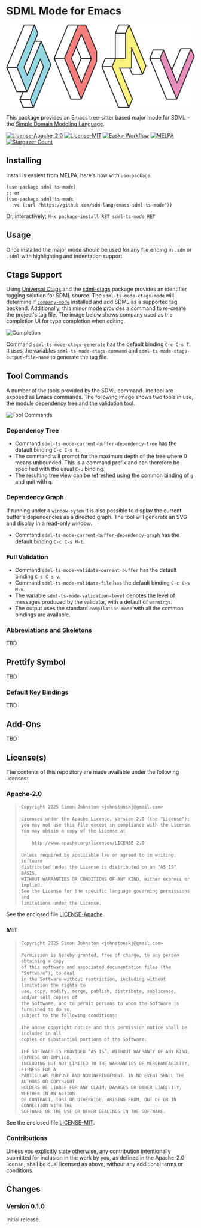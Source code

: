 # SDML Mode for Emacs

![SDML Logo Text](https://raw.githubusercontent.com/sdm-lang/.github/main/profile/horizontal-text.svg)

This package provides an Emacs tree-sitter based major mode for SDML - the
[Simple Domain Modeling Language](https://github.com/sdm-lang/tree-sitter-sdml).

[![License-Apache_2.0](https://img.shields.io/badge/License-Apache_2.0-blue.svg)](https://opensource.org/licenses/Apache-2.0)
[![License-MIT](https://img.shields.io/badge/License-MIT-blue.svg)](https://opensource.org/licenses/MIT)
[![Eask> Workflow](<https://github.com/sdm-lang/emacs-sdml-ts-mode/actions/workflows/emacs-eask.yml/badge.svg>)](<https://github.com/sdm-lang/emacs-sdml-ts-mode/actions/workflows/emacs-eask.yml>)
[![MELPA](https://melpa.org/packages/sdml-ts-mode-badge.svg)](https://melpa.org/#/sdml-ts-mode)
[![Stargazer Count](https://img.shields.io/github/stars/sdm-lang/emacs-sdml-ts-mode.svg)](https://github.com/sdm-lang/emacs-sdml-ts-mode/stargazers)

## Installing

Install is easiest from MELPA, here's how with `use-package`.

```elisp
(use-package sdml-ts-mode)
;; or
(use-package sdml-ts-mode
  :vc (:url "https://github.com/sdm-lang/emacs-sdml-ts-mode"))
```

Or, interactively; `M-x package-install RET sdml-ts-mode RET`

## Usage

Once installed the major mode should be used for any file ending in `.sdm` or
`.sdml` with highlighting and indentation support.

## Ctags Support

Using [Universal Ctags](https://ctags.io) and the [sdml-ctags](https://github.com/sdm-lang/sdml-ctags) package provides an identifier tagging
solution for SDML source. The `sdml-ts-mode-ctags-mode` will determine if
[`company-mode`](https://company-mode.github.io/) installed and add SDML as a supported tag backend. Additionally,
this minor mode provides a command to re-create the project's tag file. The
image below shows company used as the completion UI for type completion when
editing.

![Completion](./images/emacs-completion.png)

Command `sdml-ts-mode-ctags-generate` has the default binding `C-c C-s T`. It uses
the variables `sdml-ts-mode-ctags-command` and `sdml-ts-mode-ctags-output-file-name`
to generate the tag file.

## Tool Commands

A number of the tools provided by the SDML command-line tool are exposed as
Emacs commands. The following image shows two tools in use, the module
dependency tree and the validation tool.

![Tool Commands](./images/emacs-tools.png)

### Dependency Tree

* Command `sdml-ts-mode-current-buffer-dependency-tree` has the default binding
  `C-c C-s t`.
* The command will prompt for the maximum depth of the tree where 0 means
  unbounded. This is a command prefix and can therefore be specified with the
  usual `C-u` binding.
* The resulting tree view can be refreshed using the common binding of `g` and
  quit with `q`.
  
### Dependency Graph

If running under a `window-sytem` it is also possible to display the current
buffer's dependencies as a directed graph. The tool will generate an SVG and
display in a read-only window.

* Command `sdml-ts-mode-current-buffer-dependency-graph` has the default binding
  `C-c C-s M-t`.

### Full Validation

* Command `sdml-ts-mode-validate-current-buffer` has the default binding `C-c C-s
  v`.
* Command `sdml-ts-mode-validate-file` has the default binding `C-c C-s M-v`.
* The variable `sdml-ts-mode-validation-level` denotes the level of messages
  produced by the validator, with a default of `warnings`.
* The output uses the standard `compilation-mode` with all the common bindings are
  available.

### Abbreviations and Skeletons

TBD

## Prettify Symbol

TBD

### Default Key Bindings

TBD

## Add-Ons

TBD

## License(s)

The contents of this repository are made available under the following
licenses:

### Apache-2.0

> ```text
> Copyright 2025 Simon Johnston <johnstonskj@gmail.com>
> 
> Licensed under the Apache License, Version 2.0 (the "License");
> you may not use this file except in compliance with the License.
> You may obtain a copy of the License at
> 
>     http://www.apache.org/licenses/LICENSE-2.0
> 
> Unless required by applicable law or agreed to in writing, software
> distributed under the License is distributed on an "AS IS" BASIS,
> WITHOUT WARRANTIES OR CONDITIONS OF ANY KIND, either express or implied.
> See the License for the specific language governing permissions and
> limitations under the License.
> ```

See the enclosed file [LICENSE-Apache](https://github.com/sdm-lang/emacs-sdml-ts-mode/blob/main/LICENSE-APACHE).

### MIT

> ```text
> Copyright 2025 Simon Johnston <johnstonskj@gmail.com>
> 
> Permission is hereby granted, free of charge, to any person obtaining a copy
> of this software and associated documentation files (the “Software”), to deal
> in the Software without restriction, including without limitation the rights to
> use, copy, modify, merge, publish, distribute, sublicense, and/or sell copies of
> the Software, and to permit persons to whom the Software is furnished to do so,
> subject to the following conditions:
> 
> The above copyright notice and this permission notice shall be included in all
> copies or substantial portions of the Software.
> 
> THE SOFTWARE IS PROVIDED “AS IS”, WITHOUT WARRANTY OF ANY KIND, EXPRESS OR IMPLIED,
> INCLUDING BUT NOT LIMITED TO THE WARRANTIES OF MERCHANTABILITY, FITNESS FOR A
> PARTICULAR PURPOSE AND NONINFRINGEMENT. IN NO EVENT SHALL THE AUTHORS OR COPYRIGHT
> HOLDERS BE LIABLE FOR ANY CLAIM, DAMAGES OR OTHER LIABILITY, WHETHER IN AN ACTION
> OF CONTRACT, TORT OR OTHERWISE, ARISING FROM, OUT OF OR IN CONNECTION WITH THE
> SOFTWARE OR THE USE OR OTHER DEALINGS IN THE SOFTWARE.
> ```

See the enclosed file [LICENSE-MIT](https://github.com/sdm-lang/emacs-sdml-ts-mode/blob/main/LICENSE-MIT).

### Contributions

Unless you explicitly state otherwise, any contribution intentionally submitted
for inclusion in the work by you, as defined in the Apache-2.0 license, shall
be dual licensed as above, without any additional terms or conditions.

## Changes

### Version 0.1.0

Initial release.
